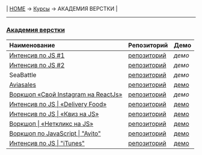 | [HOME](https://github.com/vik-vavilikhin/vik-vavilikhin.github.io) 
&rarr; [Курсы](https://github.com/vik-vavilikhin/Courses) &rarr; АКАДЕМИЯ ВЕРСТКИ |

-------------------------------------------------------------------------------
### **[Академия верстки](https://glo-academy.ru/frontenddeveloper/)**

|                Наименование                |    Репозиторий    |    Демо    |
|:-------------------------------------------|:------------------|:-----------|
|[Интенсив по JS #1][1.0]                    |[репозиторий][1.1] |_демо_      |
|[Интенсив по JS #2][2.0]                    |[репозиторий][2.1] |_демо_      |
|SeaBattle                                   |[репозиторий][3.1] |_демо_      |
|[Aviasales][4.0]                            |[репозиторий][4.1] |[демо][4.2] |
|[Воркшоп «Свой Instagram на ReactJs»][5.0]  |[репозиторий][5.1] |_демо_      |
|[Интенсив по JS \| «Delivery Food»][6.0]    |[репозиторий][6.1] |[демо][6.2] |
|[Интенсив по JS \| «Квиз на JS»][7.0]       |[репозиторий][7.1] |[демо][7.2] |
|[Воркшоп \| «Неткликс на JS»][8.0]          |[репозиторий][8.1] |[демо][8.2] |
|[Воркшоп по JavaScript \| "Avito"][9.0]     |[репозиторий][9.1] |[демо][9.2] |
|[Интенсив по JS \| "iTunes"][10.0]          |[репозиторий][10.1]|[демо][10.2]|

[1.0]: https://www.youtube.com/watch?v=NHB0OJg9CMU                                                  "Интенсив по JS #1"
[1.1]: https://github.com/vik-vavilikhin/Courses/tree/master/GloAcademy/JS/IntensiveJS%231

[2.0]: https://www.youtube.com/watch?v=lzwieQQDxLY&list=PLSoSRmO9N3goLCoLIVP2HEqlDozvJnkh0&index=4  "Интенсив по JS #2"
[2.1]: https://github.com/vik-vavilikhin/Courses/tree/master/GloAcademy/JS/IntensiveJS%232

[3.1]: https://github.com/vik-vavilikhin/Courses/tree/master/GloAcademy/JS/IntensiveJS%233SeaBattle

[4.0]: https://www.youtube.com/playlist?list=PLSoSRmO9N3gqYueq0r5kjU1LjRa-iVSjn                     "Aviasales"
[4.1]: https://github.com/vik-vavilikhin/Courses/tree/master/GloAcademy/JS/IntensiveJS%234Aviasales
[4.2]: https://vik-vavilikhin.github.io/Courses/GloAcademy/JS/IntensiveJS%234Aviasales/             "Демо"

[5.0]: https://study.up-skills.ru/teach/control/stream/view/id/9053832                        "Воркшоп «Свой Instagram на ReactJs»"
[5.1]: https://github.com/vik-vavilikhin/Courses/tree/master/GloAcademy/JS/WorkShop_React

[6.0]: https://study.up-skills.ru/teach/control/stream/view/id/184641829                      "Пишем «Delivery Food» на JavaScript"
[6.1]: https://github.com/vik-vavilikhin/Courses/tree/master/GloAcademy/JS/IntensiveJS%237delivery-food
[6.2]: https://vik-vavilikhin.github.io/Courses/GloAcademy/JS/IntensiveJS%237delivery-food/                  "Демо"

[7.0]: https://www.youtube.com/playlist?list=PLSoSRmO9N3grMtQ5ckqFoRMGUynpuoa3Q               "«Квиз на JS»"
[7.1]: https://github.com/vik-vavilikhin/Courses/tree/master/GloAcademy/JS/IntensiveJS%235Burger
[7.2]: https://vik-vavilikhin.github.io/Courses/GloAcademy/JS/IntensiveJS%235Burger/          "Демо"

[8.0]: https://www.youtube.com/playlist?list=PLSoSRmO9N3gpaNUJr9Bpj1qIcUUjEQUiB "«Netclick на JS»"
[8.1]: https://github.com/vik-vavilikhin/Courses/tree/master/GloAcademy/JS/WorkShop_netclicks
[8.2]: https://vik-vavilikhin.github.io/Courses/GloAcademy/JS/WorkShop_netclicks/             "Демо"

[9.0]: https://www.youtube.com/playlist?list=PLSoSRmO9N3grfdU789ifSVBOpGHdg0M4W "Воркшоп по JS «Avito»"
[9.1]: https://github.com/vik-vavilikhin/Courses/tree/master/GloAcademy/JS/WorkShop_Avito
[9.2]: https://vik-vavilikhin.github.io/Courses/GloAcademy/JS/WorkShop_Avito/                 "Демо"

[10.0]: https://www.youtube.com/playlist?list=PLSoSRmO9N3grfdU789ifSVBOpGHdg0M4W "Интенсив по JS «iTunes»"
[10.1]: https://github.com/vik-vavilikhin/Courses/tree/master/GloAcademy/JS/IntensiveJS%236Tunes
[10.2]: https://vik-vavilikhin.github.io/Courses/GloAcademy/JS/IntensiveJS%236Tunes/           "Демо"

<!-- |[Веб-разработчик 10.0](https://study.up-skills.ru/teach/control/stream/view/id/6290544)|[репозиторий](https://github.com/vik-vavilikhin/GloAcademy/tree/master/Loyouts/WebMaster10)|[демо-1](), [демо-2]()| -->
